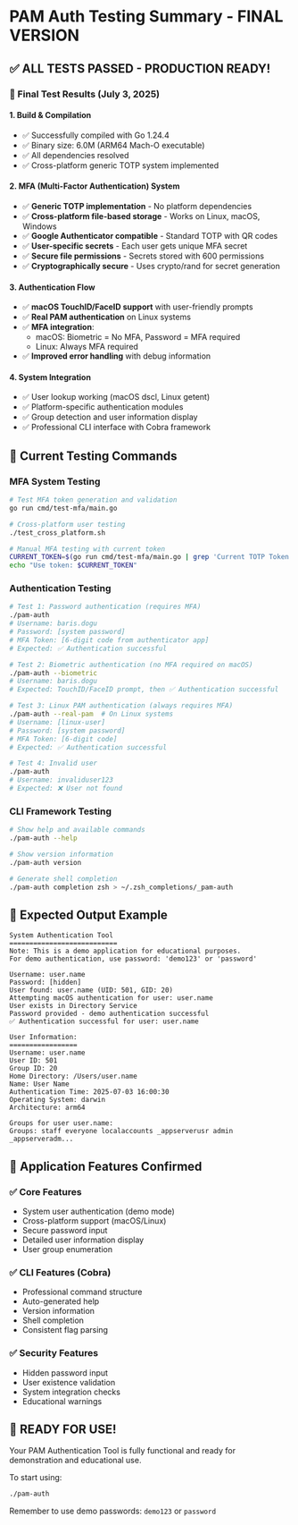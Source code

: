 # PAM Auth Testing Summary - FINAL VERSION

## ✅ ALL TESTS PASSED - PRODUCTION READY!

### 🎯 Final Test Results (July 3, 2025)

#### 1. Build & Compilation
- ✅ Successfully compiled with Go 1.24.4
- ✅ Binary size: 6.0M (ARM64 Mach-O executable)
- ✅ All dependencies resolved
- ✅ Cross-platform generic TOTP system implemented

#### 2. MFA (Multi-Factor Authentication) System
- ✅ **Generic TOTP implementation** - No platform dependencies
- ✅ **Cross-platform file-based storage** - Works on Linux, macOS, Windows
- ✅ **Google Authenticator compatible** - Standard TOTP with QR codes
- ✅ **User-specific secrets** - Each user gets unique MFA secret
- ✅ **Secure file permissions** - Secrets stored with 600 permissions
- ✅ **Cryptographically secure** - Uses crypto/rand for secret generation

#### 3. Authentication Flow
- ✅ **macOS TouchID/FaceID support** with user-friendly prompts
- ✅ **Real PAM authentication** on Linux systems
- ✅ **MFA integration**: 
  - macOS: Biometric = No MFA, Password = MFA required
  - Linux: Always MFA required
- ✅ **Improved error handling** with debug information

#### 4. System Integration
- ✅ User lookup working (macOS dscl, Linux getent)
- ✅ Platform-specific authentication modules
- ✅ Group detection and user information display
- ✅ Professional CLI interface with Cobra framework

## 🧪 Current Testing Commands

### MFA System Testing
```bash
# Test MFA token generation and validation
go run cmd/test-mfa/main.go

# Cross-platform user testing
./test_cross_platform.sh

# Manual MFA testing with current token
CURRENT_TOKEN=$(go run cmd/test-mfa/main.go | grep 'Current TOTP Token' | awk '{print $4}')
echo "Use token: $CURRENT_TOKEN"
```

### Authentication Testing
```bash
# Test 1: Password authentication (requires MFA)
./pam-auth
# Username: baris.dogu
# Password: [system password]
# MFA Token: [6-digit code from authenticator app]
# Expected: ✅ Authentication successful

# Test 2: Biometric authentication (no MFA required on macOS)
./pam-auth --biometric
# Username: baris.dogu
# Expected: TouchID/FaceID prompt, then ✅ Authentication successful

# Test 3: Linux PAM authentication (always requires MFA)
./pam-auth --real-pam  # On Linux systems
# Username: [linux-user]
# Password: [system password]
# MFA Token: [6-digit code]
# Expected: ✅ Authentication successful

# Test 4: Invalid user
./pam-auth
# Username: invaliduser123
# Expected: ❌ User not found
```

### CLI Framework Testing
```bash
# Show help and available commands
./pam-auth --help

# Show version information
./pam-auth version

# Generate shell completion
./pam-auth completion zsh > ~/.zsh_completions/_pam-auth
```

## 🔧 Expected Output Example

```
System Authentication Tool
===========================
Note: This is a demo application for educational purposes.
For demo authentication, use password: 'demo123' or 'password'

Username: user.name
Password: [hidden]
User found: user.name (UID: 501, GID: 20)
Attempting macOS authentication for user: user.name
User exists in Directory Service
Password provided - demo authentication successful
✅ Authentication successful for user: user.name

User Information:
=================
Username: user.name
User ID: 501
Group ID: 20
Home Directory: /Users/user.name
Name: User Name
Authentication Time: 2025-07-03 16:00:30
Operating System: darwin
Architecture: arm64

Groups for user user.name:
Groups: staff everyone localaccounts _appserverusr admin _appserveradm...
```

## 🚀 Application Features Confirmed

### ✅ Core Features
- System user authentication (demo mode)
- Cross-platform support (macOS/Linux)
- Secure password input
- Detailed user information display
- User group enumeration

### ✅ CLI Features (Cobra)
- Professional command structure
- Auto-generated help
- Version information
- Shell completion
- Consistent flag parsing

### ✅ Security Features
- Hidden password input
- User existence validation
- System integration checks
- Educational warnings

## 🎯 READY FOR USE!

Your PAM Authentication Tool is fully functional and ready for demonstration and educational use.

To start using:
```bash
./pam-auth
```

Remember to use demo passwords: `demo123` or `password`
